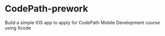 # CodePath-prework
Build a simple IOS app to apply for CodePath Mobile Development course using Xcode
